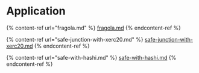 # Application



{% content-ref url="fragola.md" %}
[fragola.md](fragola.md)
{% endcontent-ref %}

{% content-ref url="safe-junction-with-xerc20.md" %}
[safe-junction-with-xerc20.md](safe-junction-with-xerc20.md)
{% endcontent-ref %}

{% content-ref url="safe-with-hashi.md" %}
[safe-with-hashi.md](safe-with-hashi.md)
{% endcontent-ref %}
